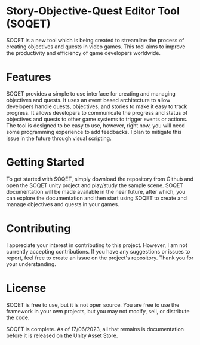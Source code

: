 # Story-Objective-Quest Editor Tool (SOQET)
SOQET is a new tool which is being created to streamline the process of creating objectives and quests in video games. This tool aims to improve the productivity and efficiency of game developers worldwide.

# Features
SOQET provides a simple to use interface for creating and managing objectives and quests. It uses an event based architecture to allow developers handle quests, objectives, and stories to make it easy to track progress. It allows developers to communicate the progress and status of objectives and quests to other game systems to trigger events or actions.
The tool is designed to be easy to use, however, right now, you will need some programming experience to add feedbacks. I plan to mitigate this issue in the future through visual scripting. 

# Getting Started
To get started with SOQET, simply download the repository from Github and open the SOQET unity project and play/study the sample scene. SOQET documentation will be made available in the near future, after which, you can explore the documentation and then start using SOQET to create and manage objectives and quests in your games.

# Contributing
I appreciate your interest in contributing to this project. However, I am not currently accepting contributions. If you have any suggestions or issues to report, feel free to create an issue on the project's repository. Thank you for your understanding.

# License
SOQET is free to use, but it is not open source. You are free to use the framework in your own projects, but you may not modify, sell, or distribute the code.


SOQET is complete. As of 17/06/2023, all that remains is documentation before it is released on the Unity Asset Store.
